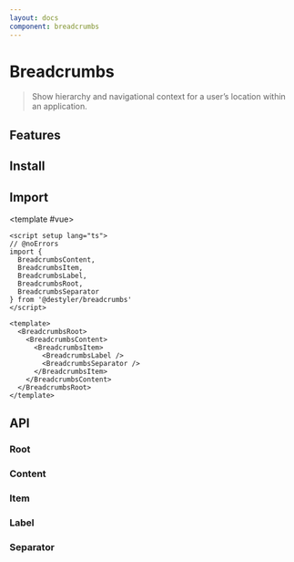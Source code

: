 ```yaml
---
layout: docs
component: breadcrumbs
---
```


# Breadcrumbs

> Show hierarchy and navigational context for a user’s location within an application.

<Preview name="breadcrumbs" />

## Features

<Features :lists="[
'Support for navigation links via <a> elements or custom element types via ARIA.',
'Localized ARIA labeling support for landmark navigation region.',
'Support for disabled breadcrumb links.',
]" />

## Install

<CodeGroupPackage name="@destyler/breadcrumbs" />

## Import

<CodePreview :tabs="[
  {value: 'vue', label: 'index.vue', icon: 'vscode-icons:file-type-vue'}
]">

<template #vue>

```vue twoslash
<script setup lang="ts">
// @noErrors
import {
  BreadcrumbsContent,
  BreadcrumbsItem,
  BreadcrumbsLabel,
  BreadcrumbsRoot,
  BreadcrumbsSeparator
} from '@destyler/breadcrumbs'
</script>

<template>
  <BreadcrumbsRoot>
    <BreadcrumbsContent>
      <BreadcrumbsItem>
        <BreadcrumbsLabel />
        <BreadcrumbsSeparator />
      </BreadcrumbsItem>
    </BreadcrumbsContent>
  </BreadcrumbsRoot>
</template>
```

</template>

</CodePreview>

## API

### Root

<!--@include: ../../packages/components/breadcrumbs/.docs/root.md-->

### Content

<!--@include: ../../packages/components/breadcrumbs/.docs/content.md-->

### Item

<!--@include: ../../packages/components/breadcrumbs/.docs/item.md-->

<Attribute
  :value="[
    {
      name: '[data-state]',
      value:`\'active\' \| \'inactive\'`
    },
  ]"
/>

### Label

<!--@include: ../../packages/components/breadcrumbs/.docs/label.md-->

<Attribute
  :value="[
    {
      name: '[data-state]',
      value:`\'active\' \| \'inactive\'`
    },
  ]"
/>

### Separator

<!--@include: ../../packages/components/breadcrumbs/.docs/separator.md-->

